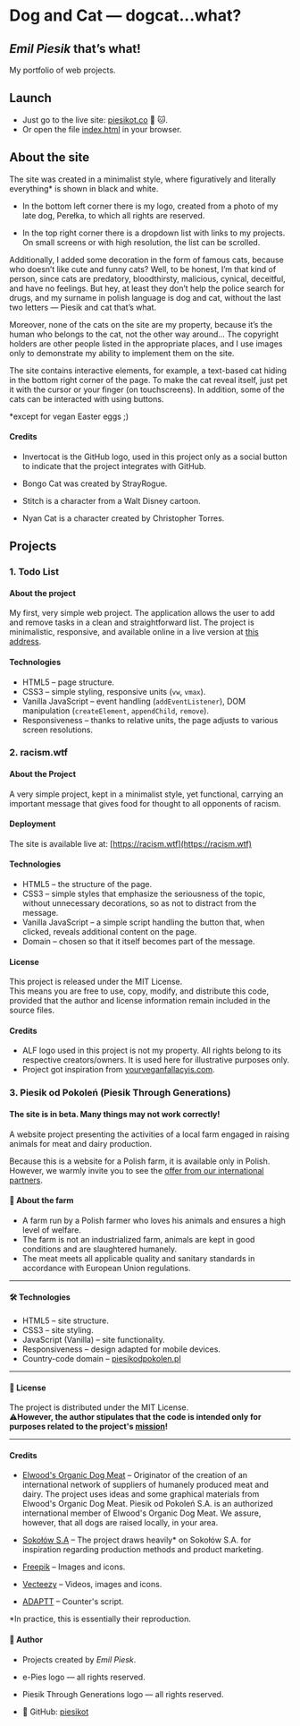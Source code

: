 # Dog and Cat — dogcat...what?

## _Emil Piesik_ that’s what!

My portfolio of web projects.

## Launch

- Just go to the live site: [piesikot.co](https://piesikot.co) :dog: :cat:.
- Or open the file [index.html](index.html) in your browser.

## About the site

The site was created in a minimalist style, where figuratively and literally everything\* is shown in black and white.

- In the bottom left corner there is my logo, created from a photo of my late dog, Perełka, to which all rights are reserved.

- In the top right corner there is a dropdown list with links to my projects. On small screens or with high resolution, the list can be scrolled.

Additionally, I added some decoration in the form of famous cats, because who doesn’t like cute and funny cats? Well, to be honest, I’m that kind of person, since cats are predatory, bloodthirsty, malicious, cynical, deceitful, and have no feelings. But hey, at least they don’t help the police search for drugs, and my surname in polish language is dog and cat, without the last two letters — Piesik and cat that’s what.

Moreover, none of the cats on the site are my property, because it’s the human who belongs to the cat, not the other way around... The copyright holders are other people listed in the appropriate places, and I use images only to demonstrate my ability to implement them on the site.

The site contains interactive elements, for example, a text-based cat hiding in the bottom right corner of the page. To make the cat reveal itself, just pet it with the cursor or your finger (on touchscreens). In addition, some of the cats can be interacted with using buttons.

\*except for vegan Easter eggs ;)

#### Credits

- Invertocat is the GitHub logo, used in this project only as a social button to indicate that the project integrates with GitHub.

- Bongo Cat was created by StrayRogue.

- Stitch is a character from a Walt Disney cartoon.

- Nyan Cat is a character created by Christopher Torres.

## Projects

### 1. Todo List

#### About the project

My first, very simple web project. The application allows the user to add and remove tasks in a clean and straightforward list. The project is minimalistic, responsive, and available online in a live version at [this address](https://piesikot.co/todolist.html).

#### Technologies

- HTML5 – page structure.
- CSS3 – simple styling, responsive units (`vw`, `vmax`).
- Vanilla JavaScript – event handling (`addEventListener`), DOM manipulation (`createElement`, `appendChild`, `remove`).
- Responsiveness – thanks to relative units, the page adjusts to various screen resolutions.

### 2. racism.wtf

#### About the Project

A very simple project, kept in a minimalist style, yet functional, carrying an important message that gives food for thought to all opponents of racism.

#### Deployment

The site is available live at: [https://racism.wtf](https://racism.wtf)

#### Technologies

- HTML5 – the structure of the page.
- CSS3 – simple styles that emphasize the seriousness of the topic, without unnecessary decorations, so as not to distract from the message.
- Vanilla JavaScript – a simple script handling the button that, when clicked, reveals additional content on the page.
- Domain – chosen so that it itself becomes part of the message.

#### License

This project is released under the MIT License.  
This means you are free to use, copy, modify, and distribute this code, provided that the author and license information remain included in the source files.

#### Credits

- ALF logo used in this project is not my property. All rights belong to its respective creators/owners. It is used here for illustrative purposes only.
- Project got inspiration from [yourveganfallacyis.com](https://yourveganfallacyis.com/).

### 3. Piesik od Pokoleń (Piesik Through Generations)

#### **The site is in beta. Many things may not work correctly!**

A website project presenting the activities of a local farm engaged in raising animals for meat and dairy production.

Because this is a website for a Polish farm, it is available only in Polish. However, we warmly invite you to see the [offer from our international partners](https://piesikodpokolen.pl/partners.html).

#### 🌱 About the farm

- A farm run by a Polish farmer who loves his animals and ensures a high level of welfare.
- The farm is not an industrialized farm, animals are kept in good conditions and are slaughtered humanely.
- The meat meets all applicable quality and sanitary standards in accordance with European Union regulations.

---

#### 🛠️ Technologies

- HTML5 – site structure.
- CSS3 – site styling.
- JavaScript (Vanilla) – site functionality.
- Responsiveness – design adapted for mobile devices.
- Country-code domain – [piesikodpokolen.pl](https://piesikodpokolen.pl)

---

#### 📜 License

The project is distributed under the MIT License.  
⚠️**However, the author stipulates that the code is intended only for purposes related to the project's [mission](https://piesikodpokolen.pl/mission.html)!**

---

#### Credits

- [Elwood's Organic Dog Meat](https://www.elwooddogmeat.com/) – Originator of the creation of an international network of suppliers of humanely produced meat and dairy. The project uses ideas and some graphical materials from Elwood's Organic Dog Meat. Piesik od Pokoleń S.A. is an authorized international member of Elwood's Organic Dog Meat. We assure, however, that all dogs are raised locally, in your area.

- [Sokołów S.A](https://sokolow.pl/) – The project draws heavily\* on Sokołów S.A. for inspiration regarding production methods and product marketing.

- [Freepik](https://www.freepik.com/) – Images and icons.

- [Vecteezy](https://www.vecteezy.com/) – Videos, images and icons.

- [ADAPTT](https://www.adaptt.org/) – Counter's script.

\*In practice, this is essentially their reproduction.

#### 👤 Author

- Projects created by _Emil Piesk_.
- e-Pies logo — all rights reserved.
- Piesik Through Generations logo — all rights reserved.

- 🔗 GitHub: [piesikot](https://github.com/piesikot)
